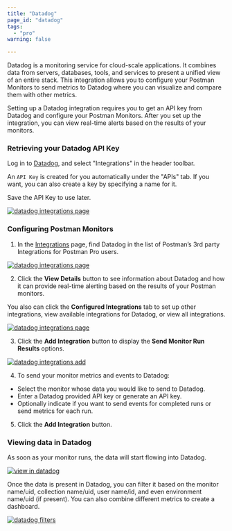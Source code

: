```yaml
---
title: "Datadog"
page_id: "datadog"
tags: 
  - "pro"
warning: false

---
```


Datadog is a monitoring service for cloud-scale applications. It combines data from servers, databases, tools, and services to present a unified view of an entire stack. This integration allows you to configure your Postman Monitors to send metrics to Datadog where you can visualize and compare them with other metrics.

Setting up a Datadog integration requires you to get an API key from Datadog and configure your Postman Monitors. After you set up the integration, you can view real-time alerts based on the results of your monitors.

### Retrieving your Datadog API Key

Log in to [Datadog](https://app.datadoghq.com/account/settings#api), and select "Integrations" in the header toolbar. 

An `API Key` is created for you automatically under the "APIs" tab. If you want, you can also create a key by specifying a name for it. 

Save the API Key to use later.

[![datadog integrations page](https://s3.amazonaws.com/postman-static-getpostman-com/postman-docs/58830948.png)](https://s3.amazonaws.com/postman-static-getpostman-com/postman-docs/58830948.png)

### Configuring Postman Monitors

1. In the [Integrations]({{site.pm.gs}}/dashboard/integrations) page, find Datadog in the list of Postman’s 3rd party Integrations for Postman Pro users.

[![datadog integrations page](https://s3.amazonaws.com/postman-static-getpostman-com/postman-docs/integrations_datadog2.png)](https://s3.amazonaws.com/postman-static-getpostman-com/postman-docs/integrations_datadog2.png)

<ol start="2">
  <li>
Click the <b>View Details</b> button to see information about Datadog and how it can provide real-time alerting based on the results of your Postman monitors.</li>
</ol>

You also can click the **Configured Integrations** tab to set up other integrations, view available integrations for Datadog, or view all integrations.

[![datadog integrations page](https://s3.amazonaws.com/postman-static-getpostman-com/postman-docs/integrations-datadog-configIntegrations1.png)](https://s3.amazonaws.com/postman-static-getpostman-com/postman-docs/integrations-datadog-configIntegrations1.png)

<ol start="3">
  <li>
Click the <b>Add Integration</b> button to display the <b>Send Monitor Run Results</b> options.</li>
</ol>

[![datadog integrations add](https://s3.amazonaws.com/postman-static-getpostman-com/postman-docs/integrations_datadog_sendMonitor.png)](https://s3.amazonaws.com/postman-static-getpostman-com/postman-docs/integrations_datadog_sendMonitor.png)

<ol start="4">
  <li>
To send your monitor metrics and events to Datadog:</li>
</ol>

* Select the monitor whose data you would like to send to Datadog.
* Enter a Datadog provided API key or generate an API key.
* Optionally indicate if you want to send events for completed runs or send metrics for each run.

<ol start="5">
  <li>
Click the <b>Add Integration</b> button.</li>
</ol>


### Viewing data in Datadog

As soon as your monitor runs, the data will start flowing into Datadog. 

[![view in datadog](https://s3.amazonaws.com/postman-static-getpostman-com/postman-docs/58831748.png)](https://s3.amazonaws.com/postman-static-getpostman-com/postman-docs/58831748.png)

Once the data is present in Datadog, you can filter it based on the monitor name/uid, collection name/uid, user name/id, and even environment name/uid (if present). You can also combine different metrics to create a dashboard.

[![datadog filters](https://s3.amazonaws.com/postman-static-getpostman-com/postman-docs/58831776.png)](https://s3.amazonaws.com/postman-static-getpostman-com/postman-docs/58831776.png)

